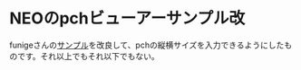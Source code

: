 
# NEOのpchビューアーサンプル改

funigeさんの[サンプル](https://github.com/funige/neo/tree/master/sample)を改良して、pchの縦横サイズを入力できるようにしたものです。それ以上でもそれ以下でもない。